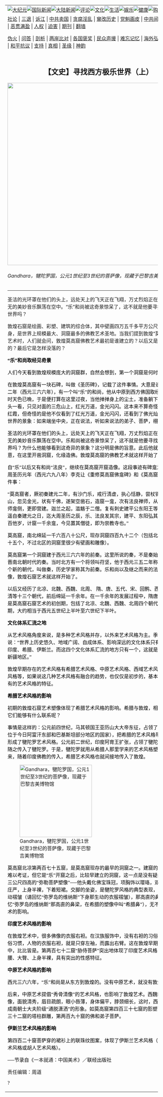 <a name="1" id="1" target="_blank"></a><span id="1"></span>
<table align=center border="0"><tr><td colspan="2" VALIGN=TOP><a href="/gb/nsc413.md#1"><img src="https://raw.githubusercontent.com/jbnpp2467/www/master/t/djy/1.jpg" title="大纪元"></a><a href="/gb/n24hr.md#1"><img src="https://raw.githubusercontent.com/jbnpp2467/www/master/t/djy/3.jpg" title="国际新闻"></a><a href="/gb/nsc413.md#1"><img src="https://raw.githubusercontent.com/jbnpp2467/www/master/t/djy/4.jpg" title="大陆新闻"></a><a href="/gb/news392.md#1"><img src="https://raw.githubusercontent.com/jbnpp2467/www/master/t/djy/5.jpg" title="评论"></a><a href="/gb/news2007.md#1"><img src="https://raw.githubusercontent.com/jbnpp2467/www/master/t/djy/6.jpg" title="文化"></a><a href="/gb/news2008.md#1"><img src="https://raw.githubusercontent.com/jbnpp2467/www/master/t/djy/7.jpg" title="生活"></a><a href="/gb/ncyule.md#1"><img src="https://raw.githubusercontent.com/jbnpp2467/www/master/t/djy/8.jpg" title="娱乐"></a><a href="/gb/nsc1002.md#1"><img src="https://raw.githubusercontent.com/jbnpp2467/www/master/t/djy/9.jpg" title="健康"><a href="https://www.youlucky.com"><img src="https://raw.githubusercontent.com/jbnpp2467/www/master/t/djy/10.jpg" title="购物"></a><a href="https://donate.epochtimes.com/?utm_medium=epochtimes&utm_source=referral&utm_campaign=donate_button_djyarticleheader"><img src="https://raw.githubusercontent.com/jbnpp2467/www/master/t/djy/12.jpg" title="捐款"></a></td></tr>
<tr><td colspan="2" VALIGN=TOP><a target="_blank" href="/gb/9p.md#1">社论</a> | <a target="_blank" href="/gb/nf5657.md#1">三退</a> | <a target="_blank" href="/gb/nf6124.md#1">诉江</a> | <a target="_blank" href="/gb/nf1176117.md#1">中共卖国</a> | <a target="_blank" href="/gb/nf5773.md#1">贪腐淫乱</a> | <a target="_blank" href="/gb/nf1176115.md#1">窜改历史</a> | <a target="_blank" href="/gb/nf1176107.md#1">党魁画皮</a> | <a target="_blank" href="/gb/nf1320400.md#1">中共间谍</a> | <a target="_blank" href="/gb/nf1176114.md#1">破坏传统</a> | <a target="_blank" href="https://github.com/jbnpp2467/ntdtv/blob/master/gb/prog447_1.md#1">恶贯满盈</a> | <a target="_blank" href="/gb/ncid278.md#1">人权</a> | <a target="_blank" href="/gb/nf1176111.md#1">迫害</a> | <a target="_blank" href="https://gitlab.com/szzdlab/mh-qikan/blob/master/README.md#1">期刊</a> | <a target="_blank" href="https://github.com/bannedbook/fanqiang/wiki">翻墙</a></p><p><a target="_blank" href="/gb/nf5562.md#1">伪火</a> | <a target="_blank" href="/gb/nf4378.md#1">问答</a> | <a target="_blank" href="/gb/nf5792.md#1">剖析</a> | <a target="_blank" href="/gb/nf5735.md#1">两岸比对</a> | <a target="_blank" href="/gb/nf6119.md#1">各国褒奖</a> | <a target="_blank" href="/gb/nf6120.md#1">民众声援</a> | <a target="_blank" href="/gb/nf1188594.md#1">难忘记忆</a> | <a target="_blank" href="/gb/nf3180.md#1">海外弘传</a> | <a target="_blank" href="/gb/nf5410.md#1">万人上访</a> | <a target="_blank" href="https://github.com/jbnpp2467/ntdtv/blob/master/gb/prog1530_1.md#1">和平抗议</a> | <a target="_blank" href="/gb/nf4386.md#1">支持</a> | <a target="_blank" href="/gb/nf4389.md#1">真相</a> | <a target="_blank" href="/gb/nf5790.md#1">圣缘</a> | <a target="_blank" href="/gb/nf4786.md#1">神韵</a></td></tr>
<tr><td VALIGN=TOP width="626"><h2 align=center>【文史】寻找西方极乐世界（上）</h2>
<img width="600" src="https://i.epochtimes.com/assets/uploads/2016/01/1601300353111454-238x400.jpg" />
<h6>Gandhara，犍陀罗国，公元1世纪至3世纪的菩萨像，现藏于巴黎吉美博物馆
</h6>
<hr>
<p>圣洁的光环罩在他们的头上，远处天上的飞天正在飞翔，万丈烈焰正在升腾，似有还无的美妙音乐飘荡在空中。“乐”和尚被这奇景惊呆了，这不就是他要寻找的西方极乐世界吗？</p>
<p><ahref="/gb/tag/%E6%95%A6%E7%85%8C.md#1">敦煌</a><ahref="/gb/tag/%E7%9F%B3%E7%AA%9F.md#1">石窟</a>是绘画、彩塑、建筑的综合体，其中壁画四万五千多平方公尺，彩塑三千余身，是世界上规模最大、洞窟最多的<ahref="/gb/tag/%E4%BD%9B%E6%95%99%E8%89%BA%E6%9C%AF.md#1">佛教艺术</a>圣地。当我们提到<ahref="/gb/tag/%E6%95%A6%E7%85%8C.md#1">敦煌</a>“<ahref="/gb/tag/%E8%8E%AB%E9%AB%98%E7%AA%9F.md#1">莫高窟</a>”的佛教艺术时，人们就会问，敦煌莫高窟佛教艺术最初是谁建立的？以后又是怎样发展起来的？最后它是怎样没落的？</p>
<p><strong><span style="font-family: 细明体; mso-bidi-font-family: 细明体; color: black;">“乐”和尚取经见奇景</span></strong></p>
<p><span style="font-family: 细明体; mso-bidi-font-family: 细明体; color: black;">人们今天看到敦煌规模庞大的洞窟群，自然会想到，第一个洞窟是何时、何人兴建？</span></p>
<p><span style="font-family: 细明体; mso-bidi-font-family: 细明体; color: black;">在敦煌<ahref="/gb/tag/%E8%8E%AB%E9%AB%98%E7%AA%9F.md#1">莫高窟</a>有一块石碑，叫做《圣历碑》，记载了这件事情。大意是说，前秦建元二年（西元三六六年），有一个叫“乐”的和尚，他从中原到西方佛国取经路过敦煌，当时天色已晚，于是便打算在这里过夜，当他掸掸身上的尘土，准备躺下时，不经意抬头一看，只见对面的三危山上，红光万道，金光闪闪。这本来不算奇怪，不过是满天红霞，但奇怪的是他不仅看到了红光万道，金光闪闪，还看到了佛光灿烂中西方极乐世界的景象：如来端坐中央，正在说法，听如来说法的弟子、菩萨，栩栩如生。</span></p>
<p><span style="font-family: 细明体; mso-bidi-font-family: 细明体; color: black;">圣洁的光环罩在他们的头上，远处天上的飞天正在飞翔，万丈烈焰正在升腾，似有还无的美妙音乐飘荡在空中。乐和尚被这奇景惊呆了，这不就是他要寻找的西方极乐世界吗？为什么他能够看到这奇异的景象？这分明是佛的旨意。此后他就遵从佛的旨意，在这里开凿洞窟，化缘造佛。敦煌莫高窟的<ahref="/gb/tag/%E4%BD%9B%E6%95%99%E8%89%BA%E6%9C%AF.md#1">佛教艺术</a>就这样开始了。</span></p>
<p><span style="font-family: 细明体; mso-bidi-font-family: 细明体; color: black;">自“乐”以后又有和尚“法良”，继续在莫高窟开窟造像。这段事迹有碑龛为证，唐代武周圣历元年（西元六九八年）李克让《重修莫高窟佛龛碑》和《莫高窟记》记载了这件事：</span></p>
<p><span style="font-family: 细明体; mso-bidi-font-family: 细明体; color: black;">“莫高窟者，厥初秦建元二年，有沙门乐，戒行清虚，执心恬静，尝杖锡林野，行止此山，忽见金光，状有千佛，遂架空凿石，造窟一龛，次有法良禅师，从东届此，又于师龛侧，更即营建。迦兰之起，滥觞于二僧。复有刺史建平公东阳王等各修一大窟。遥自秦建元之日，迄大周圣历之辰，乐、法良发其宗，建平、东阳弘其迹，推甲子四百他岁，计窟一千余龛，今见置其僧徒，即为崇教寺也。”</span></p>
<p><span style="font-family: 细明体; mso-bidi-font-family: 细明体; color: black;">莫高窟，南北绵延一千六百八十公尺，现存洞窟四百九十二个（包括北区则有七百三十五个，不过北区的洞窟里很少有壁画和雕像）。</span></p>
<p><span style="font-family: 细明体; mso-bidi-font-family: 细明体; color: black;">莫高窟第一个洞窟建于西元三六六年的前秦。这里所说的秦，不是秦始皇的秦，是魏晋南北朝时代的秦。当时北方有一个将领叫苻坚，他于西元三五二年称帝，建立了一个新的朝代，叫做秦，历史学家称其为前秦。乐和尚以及继之而来的法良和尚开窟造像，敦煌<ahref="/gb/tag/%E7%9F%B3%E7%AA%9F.md#1">石窟</a>艺术就这样开始了。</span></p>
<p><span style="font-family: 细明体; mso-bidi-font-family: 细明体; color: black;">以后又经历了北凉、北魏、西魏、北周、</span> <span style="font-family: 细明体; mso-bidi-font-family: 细明体; color: black;">隋、唐、五代、宋、回鹘、西夏、元、明、清等十三个朝代，前后绵延一千余年。在一千余年的发展过程中，隋唐以前可以看作是莫高窟石窟艺术的初创期，包括了北凉、北魏、西魏、北周四个朝代，简称北朝时期，大约相当于西元五世纪上半叶至六世纪下半叶。</span></p>
<p><strong><span style="font-family: 细明体; mso-bidi-font-family: 细明体; color: black;">文化体系汇流之地</span></strong></p>
<p><span style="font-family: 细明体; mso-bidi-font-family: 细明体; color: black;">从艺术风格角度来说，是多种艺术风格并存，以外来艺术风格为主。季羡林先生说：“世界上历史悠久、地域广阔、自成体系、影响深远的文化体系只有四个：中国、印度、希腊、伊斯兰。而这四个文化体系汇流的地方只有一个，这就是中国的敦煌和新疆地区。”</span></p>
<p><span style="font-family: 细明体; mso-bidi-font-family: 细明体; color: black;">敦煌早期存在的艺术风格有希腊艺术风格、中原艺术风格、西域艺术风格和印度艺术风格等，如果说这几种艺术风格有融合的趋势，也仅仅是初步的，基本上还保存着原有的艺术风格的特征。</span></p>
<p><strong><span style="font-family: 细明体; mso-bidi-font-family: 细明体; color: black;">希腊艺术风格的影响</span></strong></p>
<p><span style="font-family: 细明体; mso-bidi-font-family: 细明体; color: black;">初期的敦煌石窟艺术塑像体现了希腊艺术风格的影响。希腊与敦煌，相隔千山万水，它们能够有什么联系呢？</span></p>
<p><span style="font-family: 细明体; mso-bidi-font-family: 细明体; color: black;">事情是这样的：公元前四世纪，马其顿国王亚历山大大帝东征，占领了犍陀罗（注﹕位于今日阿富汗东部和巴基斯坦部分地区的国家），把希腊的艺术风格带进了犍陀罗，形成了犍陀罗艺术风格。公元前二世纪，印度阿育王扩张，占领了犍陀罗地区，佛教随之传入了犍陀罗。于是，犍陀罗就用从希腊人那里学来的艺术风格塑造<ahref="/gb/tag/%E4%BD%9B%E5%83%8F.md#1">佛像</a>。后来，随着印度佛教的传入，希腊艺术风格也就间接地传入了敦煌。</span></p>
<figure id="attachment_7290211" style="width: 238px" class="wp-caption aligncenter"><img class="size-medium wp-image-7290211" title="Gandhara，犍陀罗国，公元1世纪至3世纪的菩萨像，现藏于巴黎吉美博物馆" src="https://i.epochtimes.com/assets/uploads/2016/01/1601300353111454.jpg" alt="Gandhara，犍陀罗国，公元1世纪至3世纪的菩萨像，现藏于巴黎吉美博物馆" width="238" b="598" /><figcaption class="wp-caption-text">Gandhara，犍陀罗国，公元1世纪至3世纪的菩萨像，现藏于巴黎吉美博物馆</figcaption></figure>
<p><span style="font-family: 细明体; mso-bidi-font-family: 细明体; color: black;">莫高窟北凉第两百七十五窟，是莫高窟现存的最早的洞窟之一。建窟的确切年代虽然难以考证，但它是“乐”开窟之后，比较早建立的洞窟，这一点是没有疑问的。其中有三公尺四高的“弥勒菩萨塑像”</span><span lang="EN-US">──</span><span style="font-family: 细明体; mso-bidi-font-family: 细明体; color: black;">他头戴化佛宝珠冠，项胸饰以璎珞，双目有神，面相庄严，上身半裸，下着短裙。交脚的坐姿，是犍陀罗风格的典型表现，那衣服上的生动褶皱（请回忆“弥罗岛的维纳斯”下身那生动的衣服褶皱），那高直的鼻梁（请回忆“弥罗岛的维纳斯”那高直的鼻梁，在希腊的塑像中叫“希腊鼻”），无不体现着希腊艺术的影响。</span></p>
<p><strong><span style="font-family: 细明体; mso-bidi-font-family: 细明体; color: black;">印度艺术风格的影响</span></strong></p>
<p><span style="font-family: 细明体; mso-bidi-font-family: 细明体; color: black;">在敦煌艺术中，很多<ahref="/gb/tag/%E4%BD%9B%E5%83%8F.md#1">佛像</a>的衣服右袒。在汉族服饰中，没有右袒的习俗。而印度的风俗习惯，人物的衣服右袒，就是只穿左袖，而露出右臂。这在敦煌早期的雕塑艺术中，比比皆是。第两百七十二窟“胁侍菩萨”突出地体现了印度艺术风格：丰乳、细腰、大臀、上身半裸，具有突出的性感特征。</span></p>
<p><strong><span style="font-family: 细明体; mso-bidi-font-family: 细明体; color: black;">中原艺术风格的影响</span></strong></p>
<p><span style="font-family: 细明体; mso-bidi-font-family: 细明体; color: black;">西元三六六年，“乐”和尚是从东方到敦煌的。没有中原艺术，就没有敦煌艺术。</span></p>
<p><span style="font-family: 细明体; mso-bidi-font-family: 细明体; color: black;">后来，中原艺术提倡“秀骨清像”的艺术风格，也影响了敦煌艺术。西魏时代的敦煌塑像，面貌清秀，眉目疏朗，眼小唇薄，身体偏平，脖颈细长，这时，西域式菩萨演变成南朝士大夫阶级“通脱潇洒”的形象。如莫高窟第四百三十七窟的影塑飞天，第四百三十二窟的塔柱群雕，第两百九十窟的佛和弟子菩萨。</span></p>
<p><strong><span style="font-family: 细明体; mso-bidi-font-family: 细明体; color: black;">伊斯兰艺术风格的影响</span></strong></p>
<p><span style="font-family: 细明体; mso-bidi-font-family: 细明体; color: black;">第四百二十窟菩萨穿的裙衫上的联珠纹图案，体现了伊斯兰艺术风格（也称为西域艺术风格或胡人艺术风格）。</span></p>
<p><span lang="EN-US">──</span><span style="font-family: 细明体; mso-bidi-font-family: 细明体; color: black;">节录自</span>《一本就通：中国美术》<span style="font-family: 细明体; mso-bidi-font-family: 细明体; color: black;">／联经出版社</span></p>
<p>责任编辑：周道</p>
<p><span style="font-family: 细明体; mso-bidi-font-family: 细明体; color: black;">?</span><br />
<!-- [if gte mso 9]><xml> <w:WordDocument> <w:View>Normal</w:View> <w:Zoom>0</w:Zoom> <w:TrackMoves /> <w:TrackFormatting /> <w:PunctuationKerning /> <w:DisplayHorizontalDrawingGridEvery>0</w:DisplayHorizontalDrawingGridEvery> <w:DisplayVerticalDrawingGridEvery>2</w:DisplayVerticalDrawingGridEvery> <w:ValidateAgainstSchemas /> <w:SaveIfXMLInvalid>false</w:SaveIfXMLInvalid> <w:IgnoreMixedContent>false</w:IgnoreMixedContent> <w:AlwaysShowPlaceholderText>false</w:AlwaysShowPlaceholderText> <w:DoNotPromoteQF /> <w:LidThemeOther>EN-US</w:LidThemeOther> <w:LidThemeAsian>ZH-TW</w:LidThemeAsian> <w:LidThemeComplexScript>X-NONE</w:LidThemeComplexScript> <w:Compatibility> <w:SpaceForUL /> <w:BalanceSingleByteDoubleByteWidth /> <w:DoNotLeaveBackslashAlone /> <w:ULTrailSpace /> <w:DoNotExpandShiftReturn /> <w:AdjustLineHeightInTable /> <w:BreakWrappedTables /> <w:SnapToGridInCell /> <w:WrapTextWithPunct /> <w:UseAsianBreakRules /> <w:DontGrowAutofit /> <w:SplitPgBreakAndParaMark /> <w:EnableOpenTypeKerning /> <w:DontFlipMirrorIndents /> <w:OverrideTableStyleHps /> <w:UseFELayout /> </w:Compatibility> <m:mathPr> <m:mathFont m:val="Cambria Math" /> <m:brkBin m:val="before" /> <m:brkBinSub m:val="&#45;-" /> <m:smallFrac m:val="off" /> <m:dispDef /> <m:lMargin m:val="0" /> <m:rMargin m:val="0" /> <m:defJc m:val="centerGroup" /> <m:wrapIndent m:val="1440" /> <m:intLim m:val="subSup" /> <m:naryLim m:val="undOvr" /> </m:mathPr></w:WordDocument> </xml><![endif]--><!-- [if gte mso 9]><xml> <w:LatentStyles DefLockedState="false" DefUnhideWhenUsed="true" DefSemiHidden="true" DefQFormat="false" DefPriority="99" LatentStyleCount="267"> <w:LsdException Locked="false" Priority="0" SemiHidden="false" UnhideWhenUsed="false" QFormat="true" Name="Normal" /> <w:LsdException Locked="false" Priority="9" SemiHidden="false" UnhideWhenUsed="false" QFormat="true" Name="heading 1" /> <w:LsdException Locked="false" Priority="9" QFormat="true" Name="heading 2" /> <w:LsdException Locked="false" Priority="9" QFormat="true" Name="heading 3" /> <w:LsdException Locked="false" Priority="9" QFormat="true" Name="heading 4" /> <w:LsdException Locked="false" Priority="9" QFormat="true" Name="heading 5" /> <w:LsdException Locked="false" Priority="9" QFormat="true" Name="heading 6" /> <w:LsdException Locked="false" Priority="9" QFormat="true" Name="heading 7" /> <w:LsdException Locked="false" Priority="9" QFormat="true" Name="heading 8" /> <w:LsdException Locked="false" Priority="9" QFormat="true" Name="heading 9" /> <w:LsdException Locked="false" Priority="39" Name="toc 1" /> <w:LsdException Locked="false" Priority="39" Name="toc 2" /> <w:LsdException Locked="false" Priority="39" Name="toc 3" /> <w:LsdException Locked="false" Priority="39" Name="toc 4" /> <w:LsdException Locked="false" Priority="39" Name="toc 5" /> <w:LsdException Locked="false" Priority="39" Name="toc 6" /> <w:LsdException Locked="false" Priority="39" Name="toc 7" /> <w:LsdException Locked="false" Priority="39" Name="toc 8" /> <w:LsdException Locked="false" Priority="39" Name="toc 9" /> <w:LsdException Locked="false" Priority="35" QFormat="true" Name="caption" /> <w:LsdException Locked="false" Priority="10" SemiHidden="false" UnhideWhenUsed="false" QFormat="true" Name="Title" /> <w:LsdException Locked="false" Priority="1" Name="Default Paragraph Font" /> <w:LsdException Locked="false" Priority="11" SemiHidden="false" UnhideWhenUsed="false" QFormat="true" Name="Subtitle" /> <w:LsdException Locked="false" SemiHidden="false" UnhideWhenUsed="false" QFormat="true" Name="Strong" /> <w:LsdException Locked="false" Priority="20" SemiHidden="false" UnhideWhenUsed="false" QFormat="true" Name="Emphasis" /> <w:LsdException Locked="false" Priority="59" SemiHidden="false" UnhideWhenUsed="false" Name="Table Grid" /> <w:LsdException Locked="false" UnhideWhenUsed="false" Name="Placeholder Text" /> <w:LsdException Locked="false" Priority="1" SemiHidden="false" UnhideWhenUsed="false" QFormat="true" Name="No Spacing" /> <w:LsdException Locked="false" Priority="60" SemiHidden="false" UnhideWhenUsed="false" Name="Light Shading" /> <w:LsdException Locked="false" Priority="61" SemiHidden="false" UnhideWhenUsed="false" Name="Light List" /> <w:LsdException Locked="false" Priority="62" SemiHidden="false" UnhideWhenUsed="false" Name="Light Grid" /> <w:LsdException Locked="false" Priority="63" SemiHidden="false" UnhideWhenUsed="false" Name="Medium Shading 1" /> <w:LsdException Locked="false" Priority="64" SemiHidden="false" UnhideWhenUsed="false" Name="Medium Shading 2" /> <w:LsdException Locked="false" Priority="65" SemiHidden="false" UnhideWhenUsed="false" Name="Medium List 1" /> <w:LsdException Locked="false" Priority="66" SemiHidden="false" UnhideWhenUsed="false" Name="Medium List 2" /> <w:LsdException Locked="false" Priority="67" SemiHidden="false" UnhideWhenUsed="false" Name="Medium Grid 1" /> <w:LsdException Locked="false" Priority="68" SemiHidden="false" UnhideWhenUsed="false" Name="Medium Grid 2" /> <w:LsdException Locked="false" Priority="69" SemiHidden="false" UnhideWhenUsed="false" Name="Medium Grid 3" /> <w:LsdException Locked="false" Priority="70" SemiHidden="false" UnhideWhenUsed="false" Name="Dark List" /> <w:LsdException Locked="false" Priority="71" SemiHidden="false" UnhideWhenUsed="false" Name="Colorful Shading" /> <w:LsdException Locked="false" Priority="72" SemiHidden="false" UnhideWhenUsed="false" Name="Colorful List" /> <w:LsdException Locked="false" Priority="73" SemiHidden="false" UnhideWhenUsed="false" Name="Colorful Grid" /> <w:LsdException Locked="false" Priority="60" SemiHidden="false" UnhideWhenUsed="false" Name="Light Shading Accent 1" /> <w:LsdException Locked="false" Priority="61" SemiHidden="false" UnhideWhenUsed="false" Name="Light List Accent 1" /> <w:LsdException Locked="false" Priority="62" SemiHidden="false" UnhideWhenUsed="false" Name="Light Grid Accent 1" /> <w:LsdException Locked="false" Priority="63" SemiHidden="false" UnhideWhenUsed="false" Name="Medium Shading 1 Accent 1" /> <w:LsdException Locked="false" Priority="64" SemiHidden="false" UnhideWhenUsed="false" Name="Medium Shading 2 Accent 1" /> <w:LsdException Locked="false" Priority="65" SemiHidden="false" UnhideWhenUsed="false" Name="Medium List 1 Accent 1" /> <w:LsdException Locked="false" UnhideWhenUsed="false" Name="Revision" /> <w:LsdException Locked="false" Priority="34" SemiHidden="false" UnhideWhenUsed="false" QFormat="true" Name="List Paragraph" /> <w:LsdException Locked="false" Priority="29" SemiHidden="false" UnhideWhenUsed="false" QFormat="true" Name="Quote" /> <w:LsdException Locked="false" Priority="30" SemiHidden="false" UnhideWhenUsed="false" QFormat="true" Name="Intense Quote" /> <w:LsdException Locked="false" Priority="66" SemiHidden="false" UnhideWhenUsed="false" Name="Medium List 2 Accent 1" /> <w:LsdException Locked="false" Priority="67" SemiHidden="false" UnhideWhenUsed="false" Name="Medium Grid 1 Accent 1" /> <w:LsdException Locked="false" Priority="68" SemiHidden="false" UnhideWhenUsed="false" Name="Medium Grid 2 Accent 1" /> <w:LsdException Locked="false" Priority="69" SemiHidden="false" UnhideWhenUsed="false" Name="Medium Grid 3 Accent 1" /> <w:LsdException Locked="false" Priority="70" SemiHidden="false" UnhideWhenUsed="false" Name="Dark List Accent 1" /> <w:LsdException Locked="false" Priority="71" SemiHidden="false" UnhideWhenUsed="false" Name="Colorful Shading Accent 1" /> <w:LsdException Locked="false" Priority="72" SemiHidden="false" UnhideWhenUsed="false" Name="Colorful List Accent 1" /> <w:LsdException Locked="false" Priority="73" SemiHidden="false" UnhideWhenUsed="false" Name="Colorful Grid Accent 1" /> <w:LsdException Locked="false" Priority="60" SemiHidden="false" UnhideWhenUsed="false" Name="Light Shading Accent 2" /> <w:LsdException Locked="false" Priority="61" SemiHidden="false" UnhideWhenUsed="false" Name="Light List Accent 2" /> <w:LsdException Locked="false" Priority="62" SemiHidden="false" UnhideWhenUsed="false" Name="Light Grid Accent 2" /> <w:LsdException Locked="false" Priority="63" SemiHidden="false" UnhideWhenUsed="false" Name="Medium Shading 1 Accent 2" /> <w:LsdException Locked="false" Priority="64" SemiHidden="false" UnhideWhenUsed="false" Name="Medium Shading 2 Accent 2" /> <w:LsdException Locked="false" Priority="65" SemiHidden="false" UnhideWhenUsed="false" Name="Medium List 1 Accent 2" /> <w:LsdException Locked="false" Priority="66" SemiHidden="false" UnhideWhenUsed="false" Name="Medium List 2 Accent 2" /> <w:LsdException Locked="false" Priority="67" SemiHidden="false" UnhideWhenUsed="false" Name="Medium Grid 1 Accent 2" /> <w:LsdException Locked="false" Priority="68" SemiHidden="false" UnhideWhenUsed="false" Name="Medium Grid 2 Accent 2" /> <w:LsdException Locked="false" Priority="69" SemiHidden="false" UnhideWhenUsed="false" Name="Medium Grid 3 Accent 2" /> <w:LsdException Locked="false" Priority="70" SemiHidden="false" UnhideWhenUsed="false" Name="Dark List Accent 2" /> <w:LsdException Locked="false" Priority="71" SemiHidden="false" UnhideWhenUsed="false" Name="Colorful Shading Accent 2" /> <w:LsdException Locked="false" Priority="72" SemiHidden="false" UnhideWhenUsed="false" Name="Colorful List Accent 2" /> <w:LsdException Locked="false" Priority="73" SemiHidden="false" UnhideWhenUsed="false" Name="Colorful Grid Accent 2" /> <w:LsdException Locked="false" Priority="60" SemiHidden="false" UnhideWhenUsed="false" Name="Light Shading Accent 3" /> <w:LsdException Locked="false" Priority="61" SemiHidden="false" UnhideWhenUsed="false" Name="Light List Accent 3" /> <w:LsdException Locked="false" Priority="62" SemiHidden="false" UnhideWhenUsed="false" Name="Light Grid Accent 3" /> <w:LsdException Locked="false" Priority="63" SemiHidden="false" UnhideWhenUsed="false" Name="Medium Shading 1 Accent 3" /> <w:LsdException Locked="false" Priority="64" SemiHidden="false" UnhideWhenUsed="false" Name="Medium Shading 2 Accent 3" /> <w:LsdException Locked="false" Priority="65" SemiHidden="false" UnhideWhenUsed="false" Name="Medium List 1 Accent 3" /> <w:LsdException Locked="false" Priority="66" SemiHidden="false" UnhideWhenUsed="false" Name="Medium List 2 Accent 3" /> <w:LsdException Locked="false" Priority="67" SemiHidden="false" UnhideWhenUsed="false" Name="Medium Grid 1 Accent 3" /> <w:LsdException Locked="false" Priority="68" SemiHidden="false" UnhideWhenUsed="false" Name="Medium Grid 2 Accent 3" /> <w:LsdException Locked="false" Priority="69" SemiHidden="false" UnhideWhenUsed="false" Name="Medium Grid 3 Accent 3" /> <w:LsdException Locked="false" Priority="70" SemiHidden="false" UnhideWhenUsed="false" Name="Dark List Accent 3" /> <w:LsdException Locked="false" Priority="71" SemiHidden="false" UnhideWhenUsed="false" Name="Colorful Shading Accent 3" /> <w:LsdException Locked="false" Priority="72" SemiHidden="false" UnhideWhenUsed="false" Name="Colorful List Accent 3" /> <w:LsdException Locked="false" Priority="73" SemiHidden="false" UnhideWhenUsed="false" Name="Colorful Grid Accent 3" /> <w:LsdException Locked="false" Priority="60" SemiHidden="false" UnhideWhenUsed="false" Name="Light Shading Accent 4" /> <w:LsdException Locked="false" Priority="61" SemiHidden="false" UnhideWhenUsed="false" Name="Light List Accent 4" /> <w:LsdException Locked="false" Priority="62" SemiHidden="false" UnhideWhenUsed="false" Name="Light Grid Accent 4" /> <w:LsdException Locked="false" Priority="63" SemiHidden="false" UnhideWhenUsed="false" Name="Medium Shading 1 Accent 4" /> <w:LsdException Locked="false" Priority="64" SemiHidden="false" UnhideWhenUsed="false" Name="Medium Shading 2 Accent 4" /> <w:LsdException Locked="false" Priority="65" SemiHidden="false" UnhideWhenUsed="false" Name="Medium List 1 Accent 4" /> <w:LsdException Locked="false" Priority="66" SemiHidden="false" UnhideWhenUsed="false" Name="Medium List 2 Accent 4" /> <w:LsdException Locked="false" Priority="67" SemiHidden="false" UnhideWhenUsed="false" Name="Medium Grid 1 Accent 4" /> <w:LsdException Locked="false" Priority="68" SemiHidden="false" UnhideWhenUsed="false" Name="Medium Grid 2 Accent 4" /> <w:LsdException Locked="false" Priority="69" SemiHidden="false" UnhideWhenUsed="false" Name="Medium Grid 3 Accent 4" /> <w:LsdException Locked="false" Priority="70" SemiHidden="false" UnhideWhenUsed="false" Name="Dark List Accent 4" /> <w:LsdException Locked="false" Priority="71" SemiHidden="false" UnhideWhenUsed="false" Name="Colorful Shading Accent 4" /> <w:LsdException Locked="false" Priority="72" SemiHidden="false" UnhideWhenUsed="false" Name="Colorful List Accent 4" /> <w:LsdException Locked="false" Priority="73" SemiHidden="false" UnhideWhenUsed="false" Name="Colorful Grid Accent 4" /> <w:LsdException Locked="false" Priority="60" SemiHidden="false" UnhideWhenUsed="false" Name="Light Shading Accent 5" /> <w:LsdException Locked="false" Priority="61" SemiHidden="false" UnhideWhenUsed="false" Name="Light List Accent 5" /> <w:LsdException Locked="false" Priority="62" SemiHidden="false" UnhideWhenUsed="false" Name="Light Grid Accent 5" /> <w:LsdException Locked="false" Priority="63" SemiHidden="false" UnhideWhenUsed="false" Name="Medium Shading 1 Accent 5" /> <w:LsdException Locked="false" Priority="64" SemiHidden="false" UnhideWhenUsed="false" Name="Medium Shading 2 Accent 5" /> <w:LsdException Locked="false" Priority="65" SemiHidden="false" UnhideWhenUsed="false" Name="Medium List 1 Accent 5" /> <w:LsdException Locked="false" Priority="66" SemiHidden="false" UnhideWhenUsed="false" Name="Medium List 2 Accent 5" /> <w:LsdException Locked="false" Priority="67" SemiHidden="false" UnhideWhenUsed="false" Name="Medium Grid 1 Accent 5" /> <w:LsdException Locked="false" Priority="68" SemiHidden="false" UnhideWhenUsed="false" Name="Medium Grid 2 Accent 5" /> <w:LsdException Locked="false" Priority="69" SemiHidden="false" UnhideWhenUsed="false" Name="Medium Grid 3 Accent 5" /> <w:LsdException Locked="false" Priority="70" SemiHidden="false" UnhideWhenUsed="false" Name="Dark List Accent 5" /> <w:LsdException Locked="false" Priority="71" SemiHidden="false" UnhideWhenUsed="false" Name="Colorful Shading Accent 5" /> <w:LsdException Locked="false" Priority="72" SemiHidden="false" UnhideWhenUsed="false" Name="Colorful List Accent 5" /> <w:LsdException Locked="false" Priority="73" SemiHidden="false" UnhideWhenUsed="false" Name="Colorful Grid Accent 5" /> <w:LsdException Locked="false" Priority="60" SemiHidden="false" UnhideWhenUsed="false" Name="Light Shading Accent 6" /> <w:LsdException Locked="false" Priority="61" SemiHidden="false" UnhideWhenUsed="false" Name="Light List Accent 6" /> <w:LsdException Locked="false" Priority="62" SemiHidden="false" UnhideWhenUsed="false" Name="Light Grid Accent 6" /> <w:LsdException Locked="false" Priority="63" SemiHidden="false" UnhideWhenUsed="false" Name="Medium Shading 1 Accent 6" /> <w:LsdException Locked="false" Priority="64" SemiHidden="false" UnhideWhenUsed="false" Name="Medium Shading 2 Accent 6" /> <w:LsdException Locked="false" Priority="65" SemiHidden="false" UnhideWhenUsed="false" Name="Medium List 1 Accent 6" /> <w:LsdException Locked="false" Priority="66" SemiHidden="false" UnhideWhenUsed="false" Name="Medium List 2 Accent 6" /> <w:LsdException Locked="false" Priority="67" SemiHidden="false" UnhideWhenUsed="false" Name="Medium Grid 1 Accent 6" /> <w:LsdException Locked="false" Priority="68" SemiHidden="false" UnhideWhenUsed="false" Name="Medium Grid 2 Accent 6" /> <w:LsdException Locked="false" Priority="69" SemiHidden="false" UnhideWhenUsed="false" Name="Medium Grid 3 Accent 6" /> <w:LsdException Locked="false" Priority="70" SemiHidden="false" UnhideWhenUsed="false" Name="Dark List Accent 6" /> <w:LsdException Locked="false" Priority="71" SemiHidden="false" UnhideWhenUsed="false" Name="Colorful Shading Accent 6" /> <w:LsdException Locked="false" Priority="72" SemiHidden="false" UnhideWhenUsed="false" Name="Colorful List Accent 6" /> <w:LsdException Locked="false" Priority="73" SemiHidden="false" UnhideWhenUsed="false" Name="Colorful Grid Accent 6" /> <w:LsdException Locked="false" Priority="19" SemiHidden="false" UnhideWhenUsed="false" QFormat="true" Name="Subtle Emphasis" /> <w:LsdException Locked="false" Priority="21" SemiHidden="false" UnhideWhenUsed="false" QFormat="true" Name="Intense Emphasis" /> <w:LsdException Locked="false" Priority="31" SemiHidden="false" UnhideWhenUsed="false" QFormat="true" Name="Subtle Reference" /> <w:LsdException Locked="false" Priority="32" SemiHidden="false" UnhideWhenUsed="false" QFormat="true" Name="Intense Reference" /> <w:LsdException Locked="false" Priority="33" SemiHidden="false" UnhideWhenUsed="false" QFormat="true" Name="Book Title" /> <w:LsdException Locked="false" Priority="37" Name="Bibliography" /> <w:LsdException Locked="false" Priority="39" QFormat="true" Name="TOC Heading" /> </w:LatentStyles> </xml><![endif]--><!-- [if gte mso 10]>



<style> /* Style Definitions */<br /> table.MsoNormalTable<br />	{mso-style-name:表格内文;<br />	mso-tstyle-rowband-size:0;<br />	mso-tstyle-colband-size:0;<br />	mso-style-noshow:yes;<br />	mso-style-priority:99;<br />	mso-style-parent:"";<br />	mso-padding-alt:0cm 5.4pt 0cm 5.4pt;<br />	mso-para-margin:0cm;<br />	mso-para-margin-bottom:.0001pt;<br />	mso-pagination:widow-orphan;<br />	font-size:12.0pt;<br />	mso-bidi-font-size:11.0pt;<br />	font-family:"Calibri","sans-serif";<br />	mso-font-kerning:1.0pt;}<br /></style>

<![endif]--></p>

<hr>


<strong>相关新闻：</strong>
<li><a href="/gb/14/9/1/n4237761.md#1">从敦煌石窟看信仰与文化(1)</a></li>
<li><a href="/gb/14/9/1/n4237762.md#1">从敦煌石窟看信仰与文化(2)</a></li>
<li><a href="/gb/14/9/1/n4237856.md#1">从敦煌石窟看信仰与文化(3)</a></li>
<li><a href="/gb/14/10/7/n4266027.md#1">千年敦煌莫高窟备受敬仰 给人留下无数谜与传奇</a></li>
<li><a href="/gb/15/5/16/n4435883.md#1">古寺响堂山石窟 开启唐代造像雕刻之先河</a></li>
<li><a href="/gb/15/7/17/n4482385.md#1">盖蒂博物馆 将现原尺寸敦煌莫高窟</a></li>
<li><a href="/gb/15/7/24/n4487799.md#1">中国文化简介(十一)：中国石窟艺术(1)</a></li>
<li><a href="/gb/15/7/24/n4487977.md#1">路口立了佛像后犯罪率大降</a></li>
<li><a href="/gb/15/7/28/n4490532.md#1">神迹不断 佛像开金口诵经 圣像开口祷告</a></li>
<li><a href="/gb/15/7/28/n4490775.md#1">中国文化简介(十一)：中国石窟艺术(2)</a></li>
<hr>


<strong>编辑推荐：</strong>
<li><a href="/gb/20/2/22/n11887949.md#1">美参议员：中共刻意控制新冠病毒信息流动</a></li>
<li><a href="/gb/19/4/30/n11225005.md#1" target="_blank">林辉：中共高规格接待蒙古独裁者背后的丑行</a></li><li><a href="/gb/13/11/27/n4020290.md?dfh#1" target="_blank">大陆见不到的震撼场面</a></li><li><a href="/gb/19/12/6/n11705340.md#1" target="_blank">修炼真善忍 “巨型脑肿瘤”不治而愈</a></li>
<hr>

<strong>热门新闻：</strong>
<li><a href="/gb/20/3/11/n11933369.md#1">清朝学士三奇梦 是谁掌握他的一生？</a></li>
<li><a href="/gb/20/2/28/n11903572.md#1">末代国君的风范 顺从天意的元惠宗</a></li>
<li><a href="/gb/20/3/2/n11909596.md#1">【命理】什么样的女子能够旺夫？</a></li>
<li><a href="/gb/20/3/11/n11933376.md#1">僧人精准预言 琅琊三孩童竟是“真一品”</a></li>
<li><a href="/gb/20/3/12/n11936269.md#1">缘自天上来 这对夫妻是星官下凡</a></li>
<li><a href="/gb/20/3/18/n11948516.md#1">【拍案惊奇】华人回国避疫？美国防疫别小看</a></li>
<li><a href="/gb/20/1/21/n11810638.md#1">【思想领袖】迈克尔：时间站在香港这一边</a></li>
<li><a href="/gb/20/3/18/n11951176.md#1">【现场视频】惠州工地大喇叭巡视：不要出门</a></li>
<li><a href="/gb/20/3/16/n11943195.md#1">日媒体人评台湾防疫2大功臣 第一名竟非陈时中</a></li>
<li><a href="/gb/20/3/17/n11947698.md#1">华人纷纷回国？律师披露红二代不回国内幕</a></li>
<li><a href="/gb/20/3/17/n11946346.md#1">【现场视频】听信中共谎言 返京人挤爆机场</a></li>
<li><a href="/gb/20/3/17/n11946544.md#1">台歌仔戏国宝小凤仙病逝 享寿80岁　</a></li>
<li><a href="/gb/20/3/17/n11947993.md#1">伊朗隐瞒疫情 来自伊朗的台湾女婿爆真相</a></li>
<li><a href="/gb/20/3/18/n11949282.md#1">《恋爱可以持续到天长地久》完结 收视破15%</a></li>
<li><a href="/gb/20/3/16/n11945468.md#1">赵丽颖复工晒片场照 吊超高威亚压根看不到人</a></li>
<li><a href="/gb/20/3/17/n11948248.md#1">疫情下涉口罩诈骗案 大陆男星获刑39个月</a></li>
<li><a href="/gb/20/3/16/n11944768.md#1">疫情升温 该储备什么食品与用品？</a></li>
<li><a href="/gb/20/3/17/n11947422.md#1">【四维健康】感染中共肺炎有3种反应 哪种最严重？</a></li>
<li><a href="/gb/20/3/15/n11942884.md#1">80%疾病都和脊椎有关？1动作揪出脊椎问题</a></li>
<li><a href="/gb/20/3/16/n11944883.md#1">【胡乃文开讲】白粥治咳抗感冒！5种神奇食疗方 止咳很实用</a></li>
<li><a href="/gb/20/3/17/n11947138.md#1">92岁嬷像一幅画 隐居35年成世界最受憧憬女人</a></li>
<hr>

<strong>本文转自<a href="https://www.epochtimes.com">大纪元</a>（国内需用<a href="https://github.com/bannedbook/fanqiang/wiki">翻墙软件</a>才能访问）</strong><p>下载<a href="https://github.com/bannedbook/fanqiang/wiki">翻墙软件</a>浏览原文：<a href="https://www.epochtimes.com/gb/16/1/30/n4629453.htm">【文史】寻找西方极乐世界（上）</a></p><hr>

<strong>手机上长按并复制下面二维码分享本文章：</strong><br><br><img src="http://d1p1.ip.zn2.us/v.php?action=qrcode&url=/gb/16/1/30/n4629453.md%231" title="分享本文章"></td><td VALIGN=TOP><a href="/gb/16/1/21/n4622075.md?dfh#1" target="_blank"><img src="https://raw.githubusercontent.com/jbnpp2467/djy/master/gb/300/wei-f1.jpg" title="中共的伪火骗局"  alt="中共的伪火骗局"></a><br><a href="https://github.com/jbnpp2467/www/blob/master/README.md?dfh#9" target="_blank"><img src="https://raw.githubusercontent.com/jbnpp2467/djy/master/gb/300/yong-h.jpg" title="永恒的见证"  alt="永恒的见证"></a><br><a href="/gb/13/9/29/n3974789.md?dfh#1" target="_blank"><img src="https://raw.githubusercontent.com/jbnpp2467/djy/master/gb/300/shang-lnz.jpg" title="善良女子被中共投男牢"  alt="善良女子被中共投男牢"></a><br><a href="/gb/16/3/16/n4663449.md?dfh#1" target="_blank"><img src="https://raw.githubusercontent.com/jbnpp2467/djy/master/gb/300/huo-z3.jpg" title="警卫目击活摘器官"  alt="警卫目击活摘器官"></a><br><a href="/gb/16/8/7/n8177641.md?dfh#1" target="_blank"><img src="https://raw.githubusercontent.com/jbnpp2467/djy/master/gb/300/huo-z4.jpg" title="证人描述活摘恐怖"  alt="证人描述活摘恐怖"></a><br><a href="/gb/10/4/19/n2881569.md?dfh#1" target="_blank"><img src="https://raw.githubusercontent.com/jbnpp2467/djy/master/gb/300/huo-z1.jpg" title="揭开活摘器官黑幕"  alt="揭开活摘器官黑幕"></a><br><a href="/gb/10/11/7/n3077476.md?dfh#1" target="_blank"><img src="https://raw.githubusercontent.com/jbnpp2467/djy/master/gb/300/ma-ks.jpg" title="马克思的成魔之路"  alt="马克思的成魔之路"></a><br><a href="/gb/14/6/9/n4173977.md?dfh#1" target="_blank"><img src="https://raw.githubusercontent.com/jbnpp2467/djy/master/gb/300/chang-zs.jpg" title="藏字石 蕴天机"  alt="藏字石 蕴天机"></a><br><a href="/gb/18/5/10/n10381511.md?dfh#1" target="_blank"><img src="https://raw.githubusercontent.com/jbnpp2467/djy/master/gb/300/st1.jpg" title="关注3亿人三退"  alt="关注3亿人三退"></a><br><a href="/gb/18/3/21/n10237682.md?dfh#1" target="_blank"><img src="https://raw.githubusercontent.com/jbnpp2467/djy/master/gb/300/jie-t.jpg" title="解体中共复兴中华"  alt="解体中共复兴中华"></a><br><a href="/gb/9/2/9/n2422991.md?dfh#1" target="_blank"><img src="https://raw.githubusercontent.com/jbnpp2467/djy/master/gb/300/gao-zs.jpg" title="中共迫害良心律师"  alt="中共迫害良心律师"></a><br><a href="/gb/18/12/9/n10900044.md?dfh#1" target="_blank"><img src="https://raw.githubusercontent.com/jbnpp2467/djy/master/gb/300/sj1.jpg" title="303万人举报江泽民"  alt="303万人举报江泽民"></a><br><a href="/gb/18/8/28/n10672014.md?dfh#1" target="_blank"><img src="https://raw.githubusercontent.com/jbnpp2467/djy/master/gb/300/sj2.jpg" title="这些官员为何起诉江泽民"  alt="这些官员为何起诉江泽民"></a><br><a href="/gb/8/12/18/n2367165.md?dfh#1" target="_blank"><img src="https://raw.githubusercontent.com/jbnpp2467/djy/master/gb/300/liangan.jpg" title="海峡两岸的强烈对比"  alt="海峡两岸的强烈对比"></a><br><a href="/gb/15/12/10/n4593139.md?dfh#1" target="_blank"><img src="https://raw.githubusercontent.com/jbnpp2467/djy/master/gb/300/jia-ndzl.jpg" title="加拿大总理的贺信"  alt="加拿大总理的贺信"></a><br><a href="/gb/11/6/17/n3289382.md?dfh#1" target="_blank"><img src="https://raw.githubusercontent.com/jbnpp2467/djy/master/gb/300/xiao-wd.jpg" title="探寻真相兼听则明"  alt="探寻真相兼听则明"></a><br><a href="/gb/18/10/27/n10812623.md?dfh#1" target="_blank"><img src="https://raw.githubusercontent.com/jbnpp2467/djy/master/gb/300/yindu.jpg" title="印度媒体报道东方"  alt="印度媒体报道东方"></a><br><a href="/gb/18/6/9/n10469652.md?dfh#1" target="_blank"><img src="https://raw.githubusercontent.com/jbnpp2467/djy/master/gb/300/xie-j.jpg" title="不一样的海外校园"  alt="不一样的海外校园"></a><br><a href="/gb/7/4/5/n1669415.md?dfh#1" target="_blank"><img src="https://raw.githubusercontent.com/jbnpp2467/djy/master/gb/300/li-up.jpg" title="从大师到徒弟的传奇"  alt="从大师到徒弟的传奇"></a><br><a href="/gb/17/5/26/n9191512.md?dfh#1" target="_blank"><img src="https://raw.githubusercontent.com/jbnpp2467/djy/master/gb/300/zfl2.jpg" title="亿万人与东方一本奇书"  alt="亿万人与东方一本奇书"></a><br><a href="/gb/13/11/27/n4020290.md?dfh#1" target="_blank"><img src="https://raw.githubusercontent.com/jbnpp2467/djy/master/gb/300/zhen-h.jpg" title="大陆见不到的震撼场面"  alt="大陆见不到的震撼场面"></a><br><a href="/gb/15/7/17/n4482910.md?dfh#1" target="_blank"><img src="https://raw.githubusercontent.com/jbnpp2467/djy/master/gb/300/dalu-sk.jpg" title="人心向善 大陆当初盛况"  alt="人心向善 大陆当初盛况"></a><br><a href="/gb/19/1/5/n10955468.md?dfh#1" target="_blank"><img src="https://raw.githubusercontent.com/jbnpp2467/djy/master/gb/300/zfl1.jpg" title="追寻真理 这书讲什么"  alt="追寻真理 这书讲什么"></a><br><a href="https://github.com/bannedbook/fanqiang/wiki" target="_blank"><img src="https://raw.githubusercontent.com/jbnpp2467/djy/master/gb/300/fq1.jpg" title="下载免费翻墙软件"  alt="下载免费翻墙软件"></a><br></td></tr></table>